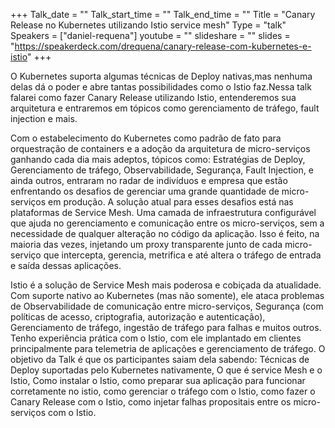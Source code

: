 +++
Talk_date = ""
Talk_start_time = ""
Talk_end_time = ""
Title = "Canary Release no Kubernetes utilizando Istio service mesh"
Type = "talk"
Speakers = ["daniel-requena"]
youtube = ""
slideshare = ""
slides = "https://speakerdeck.com/drequena/canary-release-com-kubernetes-e-istio"
+++

O Kubernetes suporta algumas técnicas de Deploy nativas,mas nenhuma delas dá o poder e abre tantas possibilidades como o Istio faz.Nessa talk falarei como fazer Canary Release utilizando Istio, entenderemos sua arquitetura e entraremos em tópicos como gerenciamento de tráfego, fault injection e mais.

Com o estabelecimento do Kubernetes como padrão de fato para orquestração de containers e a adoção da arquitetura de micro-serviços ganhando cada dia mais adeptos, tópicos como: Estratégias de Deploy, Gerenciamento de tráfego, Observabilidade, Segurança, Fault Injection, e ainda outros, entraram no radar de indivíduos e empresa que estão enfrentando os desafios de gerenciar uma grande quantidade de micro-serviços em produção. A solução atual para esses desafios está nas plataformas de Service Mesh. Uma camada de infraestrutura configurável que ajuda no gerenciamento e comunicação entre os micro-serviços, sem a necessidade de qualquer alteração no código da aplicação. Isso é feito, na maioria das vezes, injetando um proxy transparente junto de cada micro-serviço que intercepta, gerencia, metrifica e até altera o tráfego de entrada e saída dessas aplicações. 


Istio é a solução de Service Mesh mais poderosa e cobiçada da atualidade. Com suporte nativo ao Kubernetes (mas não somente), ele ataca problemas de Observabilidade de comunicação entre micro-serviços, Segurança (com políticas de acesso, criptografia, autorização e autenticação), Gerenciamento de tráfego, ingestão de tráfego para falhas e muitos outros. Tenho experiência prática com o Istio, com ele implantado em clientes principalmente para telemetria de aplicações e gerenciamento de tráfego. O objetivo da Talk é que os participantes saiam dela sabendo: Técnicas de Deploy suportadas pelo Kubernetes nativamente, O que é service Mesh e o Istio, Como instalar o Istio, como preparar sua aplicação para funcionar corretamente no istio, como gerenciar o tráfego com o Istio, como fazer o Canary Release com o Istio, como injetar falhas propositais entre os micro-serviços com o Istio.